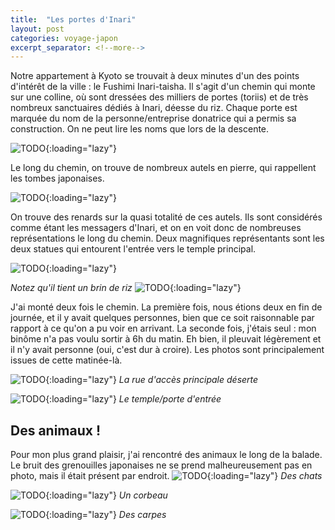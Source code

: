 ```yaml
---
title:  "Les portes d'Inari"
layout: post
categories: voyage-japon
excerpt_separator: <!--more-->
---
```



Notre appartement à Kyoto se trouvait à deux minutes d'un des points d'intérêt de la ville : le Fushimi Inari-taisha. Il s'agit d'un chemin qui monte sur une colline, où sont dressées des milliers de portes (toriis) et de très nombreux sanctuaires dédiés à Inari, déesse du riz. Chaque porte est marquée du nom de la personne/entreprise donatrice qui a permis sa construction. On ne peut lire les noms que lors de la descente.

![](https://i.imgur.com/6wqJjtG.jpg "TODO"){:loading="lazy"}


<!--more-->

Le long du chemin, on trouve de nombreux autels en pierre, qui rappellent les tombes japonaises.

![](https://i.imgur.com/tB3RB4I.jpg "TODO"){:loading="lazy"}

On trouve des renards sur la quasi totalité de ces autels.  Ils sont considérés comme étant les messagers d'Inari, et on en voit donc de nombreuses représentations le long du chemin. Deux magnifiques représentants sont les deux statues qui entourent l'entrée vers le temple principal. 

![](https://i.imgur.com/2FAq1By.jpg "TODO"){:loading="lazy"}

*Notez qu'il tient un brin de riz*
![](https://i.imgur.com/xetwiFG.jpg "TODO"){:loading="lazy"}

J'ai monté deux fois le chemin. La première fois, nous étions deux en fin de journée, et il y avait quelques personnes, bien que ce soit raisonnable par rapport à ce qu'on a pu voir en arrivant. La seconde fois, j'étais seul : mon binôme n'a pas voulu sortir à 6h du matin. Eh bien, il pleuvait légèrement et il n'y avait personne (oui, c'est dur à croire). Les photos sont principalement issues de cette matinée-là.

![](https://i.imgur.com/KYOgg8o.jpg "TODO"){:loading="lazy"}
*La rue d'accès principale déserte*

![](https://i.imgur.com/clkoMj2.jpg "TODO"){:loading="lazy"}
*Le temple/porte d'entrée*

## Des animaux !

Pour mon plus grand plaisir, j'ai rencontré des animaux le long de la balade. Le bruit des grenouilles japonaises ne se prend malheureusement pas en photo, mais il était présent par endroit.
![](https://i.imgur.com/sITkjlr.jpg "TODO"){:loading="lazy"}
*Des chats*

![](https://i.imgur.com/W9XwtZT.jpg "TODO"){:loading="lazy"}
*Un corbeau*

![](https://i.imgur.com/BGZqFVB.jpg "TODO"){:loading="lazy"}
*Des carpes*


